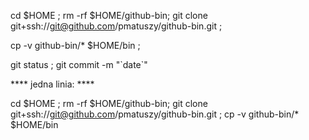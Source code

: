 cd $HOME ; rm -rf $HOME/github-bin;
git clone git+ssh://git@github.com/pmatuszy/github-bin.git ;

cp -v github-bin/* $HOME/bin ;

git status ; git commit -m "\`date\`"


**** jedna linia: ****

cd $HOME ; rm -rf $HOME/github-bin; git clone git+ssh://git@github.com/pmatuszy/github-bin.git ; cp -v github-bin/* $HOME/bin


